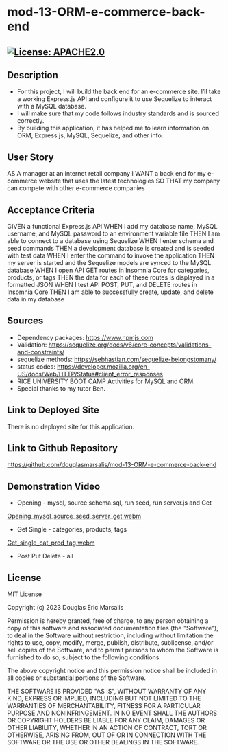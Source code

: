 # mod-13-ORM-e-commerce-back-end

## [![License: APACHE2.0](https://img.shields.io/badge/License:_MIT-orange)](https://opensource.org/license/mit/)

## Description
* For this project, I will build the back end for an e-commerce site. I’ll take a working Express.js API and configure it to use Sequelize to interact with a MySQL database.
* I will make sure that my code follows industry standards and is sourced correctly.
* By building this application, it has helped me to learn information on ORM, Express.js, MySQL, Sequelize, and other info.

## User Story
AS A manager at an internet retail company
I WANT a back end for my e-commerce website that uses the latest technologies
SO THAT my company can compete with other e-commerce companies

## Acceptance Criteria
GIVEN a functional Express.js API
WHEN I add my database name, MySQL username, and MySQL password to an environment variable file
THEN I am able to connect to a database using Sequelize
WHEN I enter schema and seed commands
THEN a development database is created and is seeded with test data
WHEN I enter the command to invoke the application
THEN my server is started and the Sequelize models are synced to the MySQL database
WHEN I open API GET routes in Insomnia Core for categories, products, or tags
THEN the data for each of these routes is displayed in a formatted JSON
WHEN I test API POST, PUT, and DELETE routes in Insomnia Core
THEN I am able to successfully create, update, and delete data in my database

## Sources
* Dependency packages: https://www.npmjs.com 
* Validation: https://sequelize.org/docs/v6/core-concepts/validations-and-constraints/
* sequelize methods: https://sebhastian.com/sequelize-belongstomany/
* status codes: https://developer.mozilla.org/en-US/docs/Web/HTTP/Status#client_error_responses 
* RICE UNIVERSITY BOOT CAMP Activities for MySQL and ORM.
* Special thanks to my tutor Ben.

## Link to Deployed Site

There is no deployed site for this application.

## Link to Github Repository

https://github.com/douglasmarsalis/mod-13-ORM-e-commerce-back-end

## Demonstration Video

* Opening - mysql, source schema.sql, run seed, run server.js and Get
  
[Opening_mysql_source_seed_server_get.webm](https://github.com/douglasmarsalis/mod-13-ORM-e-commerce-back-end/assets/112460009/c685649a-8748-409e-bf2a-f024da2724cf)

* Get Single - categories, products, tags

[Get_single_cat_prod_tag.webm](https://github.com/douglasmarsalis/mod-13-ORM-e-commerce-back-end/assets/112460009/0c9ce7c3-25c1-451a-ad0e-4ed7b187ae6e)

* Post Put Delete - all


## License
MIT License

Copyright (c) 2023 Douglas Eric Marsalis

Permission is hereby granted, free of charge, to any person obtaining a copy
of this software and associated documentation files (the "Software"), to deal
in the Software without restriction, including without limitation the rights
to use, copy, modify, merge, publish, distribute, sublicense, and/or sell
copies of the Software, and to permit persons to whom the Software is
furnished to do so, subject to the following conditions:

The above copyright notice and this permission notice shall be included in all
copies or substantial portions of the Software.

THE SOFTWARE IS PROVIDED "AS IS", WITHOUT WARRANTY OF ANY KIND, EXPRESS OR
IMPLIED, INCLUDING BUT NOT LIMITED TO THE WARRANTIES OF MERCHANTABILITY,
FITNESS FOR A PARTICULAR PURPOSE AND NONINFRINGEMENT. IN NO EVENT SHALL THE
AUTHORS OR COPYRIGHT HOLDERS BE LIABLE FOR ANY CLAIM, DAMAGES OR OTHER
LIABILITY, WHETHER IN AN ACTION OF CONTRACT, TORT OR OTHERWISE, ARISING FROM,
OUT OF OR IN CONNECTION WITH THE SOFTWARE OR THE USE OR OTHER DEALINGS IN THE
SOFTWARE.
